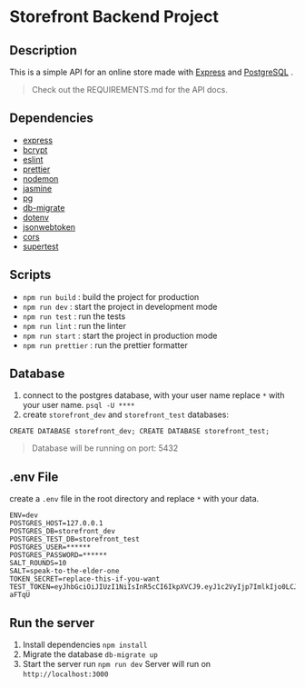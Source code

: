 # Storefront Backend Project

## Description
This is a simple API for an online store made with [Express](https://expressjs.com) and [PostgreSQL](https://www.postgresql.org) .

>Check out the REQUIREMENTS.md for the API docs.

## Dependencies

- [express](https://expressjs.com/)
- [bcrypt](https://www.npmjs.com/package/bcrypt)
- [eslint](https://eslint.org/)
- [prettier](https://prettier.io/)
- [nodemon](https://nodemon.io/)
- [jasmine](https://jasmine.github.io/)
- [pg](https://www.npmjs.com/package/pg)
- [db-migrate](https://www.npmjs.com/package/db-migrate)
- [dotenv](https://www.npmjs.com/package/dotenv)
- [jsonwebtoken](https://www.npmjs.com/package/jsonwebtoken)
- [cors](https://www.npmjs.com/package/cors)
- [supertest](https://www.npmjs.com/package/supertest)

## Scripts

-  `npm run build` : build the project for production
-  `npm run dev` : start the project in development mode
-  `npm run test` : run the tests
-  `npm run lint` : run the linter
-  `npm run start` : start the project in production mode
-  `npm run prettier` : run the prettier formatter

## Database

1. connect to the postgres database, with your user name replace `*` with your user name. ` psql -U **** `
2. create `storefront_dev` and `storefront_test` databases:
```
CREATE DATABASE storefront_dev; CREATE DATABASE storefront_test;
```
> Database will be running on port: 5432

## .env File
create a `.env` file in the root directory and replace `*` with your data.

```
ENV=dev
POSTGRES_HOST=127.0.0.1
POSTGRES_DB=storefront_dev
POSTGRES_TEST_DB=storefront_test
POSTGRES_USER=******
POSTGRES_PASSWORD=******
SALT_ROUNDS=10
SALT=speak-to-the-elder-one
TOKEN_SECRET=replace-this-if-you-want
TEST_TOKEN=eyJhbGciOiJIUzI1NiIsInR5cCI6IkpXVCJ9.eyJ1c2VyIjp7ImlkIjo0LCJmaXJzdG5hbWUiOiJNb21lbiIsImxhc3RuYW1lIjoiU2FtZWgiLCJwYXNzd29yZCI6IiQyYiQxMCRJa0l3SC9icVU4dHlUM2JxUU9VQjFPWHU5STB5djZ4ZU1HdUxUNnRVNzhTdUplM0dCUFNVVyJ9LCJpYXQiOjE2NTk5NTQ2ODZ9.C55B6tskkqV8_mVbLlzDAyuEXXzeqnVwPeMWQ-aFTqU
```

## Run the server
1. Install dependencies `npm install`
2. Migrate the database `db-migrate up`
3. Start the server run `npm run dev` Server will run on `http://localhost:3000`
